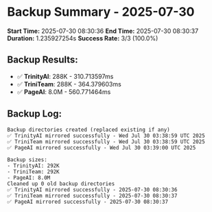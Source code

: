# Backup Summary - 2025-07-30

**Start Time:** 2025-07-30 08:30:36
**End Time:** 2025-07-30 08:30:37
**Duration:** 1.235927254s
**Success Rate:** 3/3 (100.0%)

## Backup Results:
- ✅ **TrinityAI**: 288K - 310.713597ms
- ✅ **TriniTeam**: 288K - 364.379603ms
- ✅ **PageAI**: 8.0M - 560.771464ms

## Backup Log:
```
Backup directories created (replaced existing if any)
✅ TrinityAI mirrored successfully - Wed Jul 30 03:38:59 UTC 2025
✅ TriniTeam mirrored successfully - Wed Jul 30 03:38:59 UTC 2025
✅ PageAI mirrored successfully - Wed Jul 30 03:39:00 UTC 2025

Backup sizes:
- TrinityAI: 292K
- TriniTeam: 292K
- PageAI: 8.0M
Cleaned up 0 old backup directories
✅ TrinityAI mirrored successfully - 2025-07-30 08:30:36
✅ TriniTeam mirrored successfully - 2025-07-30 08:30:37
✅ PageAI mirrored successfully - 2025-07-30 08:30:37

```
